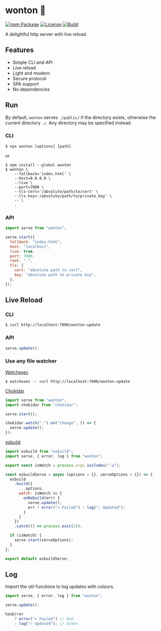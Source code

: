 # wonton 🥟

[![npm Package](https://img.shields.io/npm/v/wonton?color=ffaff3&label=%F0%9F%93%A6)](https://npmjs.com/package/wonton)
[![License](https://img.shields.io/npm/l/wonton?color=ffaff3&label=%F0%9F%93%83)](https://github.com/tynanbe/wonton/blob/main/LICENSE)
[![Build](https://img.shields.io/github/workflow/status/tynanbe/wonton/CI?color=ffaff3&label=%F0%9F%AB%98)](https://github.com/tynanbe/wonton/actions)

A delightful http server with live reload.

## Features

- Simple CLI and API
- Live reload
- Light and modern
- Secure protocol
- SPA support
- No dependencies

## Run

By default, `wonton` serves `./public/` if the directory exists, otherwise the
current directory `./`. Any directory may be specified instead.

### CLI

```shell
$ npx wonton [options] [path]
```

or

```shell
$ npm install --global wonton
$ wonton \
    --fallback='index.html' \
    --host=0.0.0.0 \
    --live \
    --port=7000 \
    --tls-cert='/absolute/path/to/cert' \
    --tls-key='/absolute/path/to/private_key' \
    -- \
    .
```

### API

```javascript
import serve from "wonton";

serve.start({
  fallback: "index.html",
  host: "localhost",
  live: true,
  port: 7000,
  root: ".",
  tls: {
    cert: "absolute path to cert",
    key: "absolute path to private key",
  },
});
```

## Live Reload

### CLI

```shell
$ curl http://localhost:7000/wonton-update
```

### API

```javascript
serve.update();
```

### Use any file watcher

[Watchexec](https://github.com/watchexec/watchexec)

```shell
$ watchexec -- curl http://localhost:7000/wonton-update
```

[Chokidar](https://github.com/paulmillr/chokidar)

```javascript
import serve from "wonton";
import chokidar from "chokidar";

serve.start();

chokidar.watch(".").on("change", () => {
  serve.update();
});
```

[esbuild](https://esbuild.github.io/api/#watch)
```javascript
import esbuild from "esbuild";
import serve, { error, log } from "wonton";

export const isWatch = process.argv.includes("-w");

const esbuildServe = async (options = {}, serveOptions = {}) => {
  esbuild
    .build({
      ...options,
      watch: isWatch && {
        onRebuild(err) {
          serve.update();
          err ? error("× Failed") : log("✓ Updated");
        }
      }
    })
    .catch(() => process.exit(1));

  if (isWatch) {
    serve.start(serveOptions);
  }
};

export default esbuildServe;
```

## Log

Import the util functions to log updates with colours.

```javascript
import serve, { error, log } from "wonton";

serve.update();

hasError
    ? error("× Failed") // Red
    : log("✓ Updated"); // Green
```
